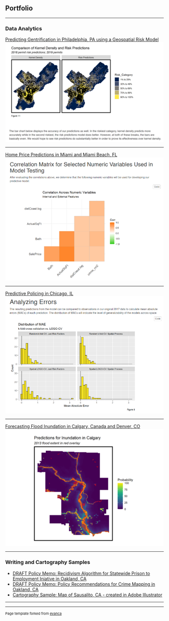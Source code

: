 ## Portfolio

---

### Data Analytics

[Predicting Gentrification in Philadelphia, PA using a Geospatial Risk Model](https://htmlpreview.github.io/?https://github.com/kristinchang/KristinTova508Final/blob/main/MUSA508_KristinTova_Final.html)
<img src="images/508FinalSnapshot.PNG"/>

---
[Home Price Predictions in Miami and Miami Beach, FL](https://htmlpreview.github.io/?https://github.com/kristinchang/508Midterm/blob/main/The_Real_Houseprices_of_Miami_Final.html)
<img src="images/508MidtermSnapshot.PNG"/>

---
[Predictive Policing in Chicago, IL](https://htmlpreview.github.io/?https://github.com/kristinchang/508HW3/blob/main/ChangKristin_MUSA508_HW3.html)
<img src="images/508HW3Snapshot.PNG"/>

---
[Forecasting Flood Inundation in Calgary, Canada and Denver, CO](https://htmlpreview.github.io/?https://github.com/kristinchang/CPLN675Midterm/blob/main/Chang_Epstein_Midterm.html)
<img src="images/CalgaryFlood.PNG"/>

---

### Writing and Cartography Samples

- [DRAFT Policy Memo: Recidivism Algorithm for Statewide Prison to Employment Iniative in Oakland, CA](/pdf/MUSA508_HW5_KristinChang.pdf)
- [DRAFT Policy Memo: Policy Recommendations for Crime Mapping in Oakland, CA](/pdf/CPLN520_FinalProject_KristinChang.pdf)
- [Cartography Sample: Map of Sausalito, CA - created in Adobe Illustrator](/pdf/KristinChang_CartographySample.pdf)

---




---
<p style="font-size:11px">Page template forked from <a href="https://github.com/evanca/quick-portfolio">evanca</a></p>
<!-- Remove above link if you don't want to attibute -->
